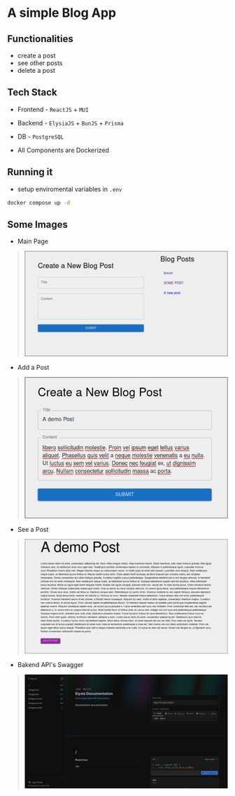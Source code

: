 # A simple Blog App

## Functionalities

- create a post
- see other posts
- delete a post

## Tech Stack

- Frontend - `ReactJS` + `MUI`
- Backend - `ElysiaJS` + `BunJS` + `Prisma`
- DB - `PostgreSQL`

- All Components are Dockerized

## Running it

- setup enviromental variables in `.env`

```bash
docker compose up -d
```

## Some Images

- Main Page

> ![alt text](images/main.png)

- Add a Post

> ![alt text](images/addpost.png)

- See a Post

> ![alt text](images/post.png)

- Bakend API's Swagger

> ![alt text](images/swagger.png)
